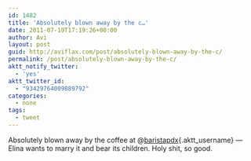 ```yaml
---
id: 1482
title: 'Absolutely blown away by the c…'
date: 2011-07-19T17:19:26+00:00
author: Avi
layout: post
guid: http://aviflax.com/post/absolutely-blown-away-by-the-c/
permalink: /post/absolutely-blown-away-by-the-c/
aktt_notify_twitter:
  - 'yes'
aktt_twitter_id:
  - "93429764009889792"
categories:
  - none
tags:
  - tweet
---
```

Absolutely blown away by the coffee at @[baristapdx](http://twitter.com/baristapdx){.aktt_username} — Elina wants to marry it and bear its children. Holy shit, so good.